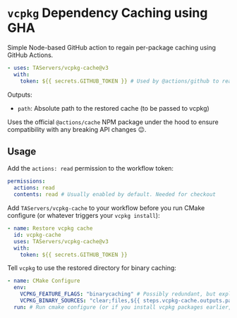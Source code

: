 # `vcpkg` Dependency Caching using GHA

Simple Node-based GitHub action to regain per-package caching using GitHub Actions.

```yaml
- uses: TAServers/vcpkg-cache@v3
  with:
    token: ${{ secrets.GITHUB_TOKEN }} # Used by @actions/github to read the cache entries in your repo prefixed with `vcpkg/`. Couldn't see a way with just `@actions/cache` to pull everything without needing a token
```

Outputs:

- `path`: Absolute path to the restored cache (to be passed to vcpkg)

Uses the official `@actions/cache` NPM package under the hood to ensure compatibility with any breaking API changes 😉.

## Usage

Add the `actions: read` permission to the workflow token:

```yaml
permissions:
  actions: read
  contents: read # Usually enabled by default. Needed for checkout
```

Add `TAServers/vcpkg-cache` to your workflow before you run CMake configure (or whatever triggers your `vcpkg install`):

```yaml
- name: Restore vcpkg cache
  id: vcpkg-cache
  uses: TAServers/vcpkg-cache@v3
  with:
    token: ${{ secrets.GITHUB_TOKEN }}
```

Tell `vcpkg` to use the restored directory for binary caching:

```yaml
- name: CMake Configure
  env:
    VCPKG_FEATURE_FLAGS: "binarycaching" # Possibly redundant, but explicitly sets the binary caching feature flag
    VCPKG_BINARY_SOURCES: "clear;files,${{ steps.vcpkg-cache.outputs.path }},readwrite"
  run: # Run cmake configure (or if you install vcpkg packages earlier, add the env var there
```
